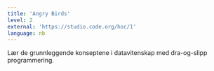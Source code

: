 ```yaml
---
title: 'Angry Birds'
level: 2
external: 'https://studio.code.org/hoc/1'
language: nb
---
```


Lær de grunnleggende konseptene i datavitenskap med 
dra-og-slipp programmering.
